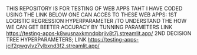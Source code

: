  THIS REPOSITORY IS FOR TESTING OF WEB APPS TAHT I HAVE CODED USING THE LINK BELOW ONE CAN ACCES TO THESE WEB APPS:
  1ST LOGISTIC REGRESSION HYPERPARAMETER /TO UNDERSTAND THE HOW WE CAN GET BEETER ACCURACY BY TUNNING PARAMETERS
  LINK https://testing-apps-k8wusnaxkmndpbrjiv8t7j.streamlit.app/
  2ND DECISION TREE HYPERPARAMETERS;
  LINK https://testing-apps-jcif2qwgylvz7ylbxnd3f2.streamlit.app/
